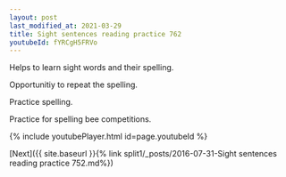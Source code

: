 ```yaml
---
layout: post
last_modified_at: 2021-03-29
title: Sight sentences reading practice 762
youtubeId: fYRCgH5FRVo
---
```

 
 
Helps to learn sight words and their spelling.

Opportunitiy to repeat the spelling. 

Practice spelling. 
 
Practice for spelling bee competitions. 
 
{% include youtubePlayer.html id=page.youtubeId %}
 
 

[Next]({{ site.baseurl }}{% link  split1/_posts/2016-07-31-Sight sentences reading practice 752.md%})
 
